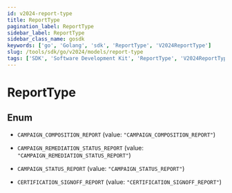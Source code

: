 ```yaml
---
id: v2024-report-type
title: ReportType
pagination_label: ReportType
sidebar_label: ReportType
sidebar_class_name: gosdk
keywords: ['go', 'Golang', 'sdk', 'ReportType', 'V2024ReportType']
slug: /tools/sdk/go/v2024/models/report-type
tags: ['SDK', 'Software Development Kit', 'ReportType', 'V2024ReportType']
---
```


# ReportType

## Enum

- `CAMPAIGN_COMPOSITION_REPORT` (value: `"CAMPAIGN_COMPOSITION_REPORT"`)

- `CAMPAIGN_REMEDIATION_STATUS_REPORT` (value: `"CAMPAIGN_REMEDIATION_STATUS_REPORT"`)

- `CAMPAIGN_STATUS_REPORT` (value: `"CAMPAIGN_STATUS_REPORT"`)

- `CERTIFICATION_SIGNOFF_REPORT` (value: `"CERTIFICATION_SIGNOFF_REPORT"`)
